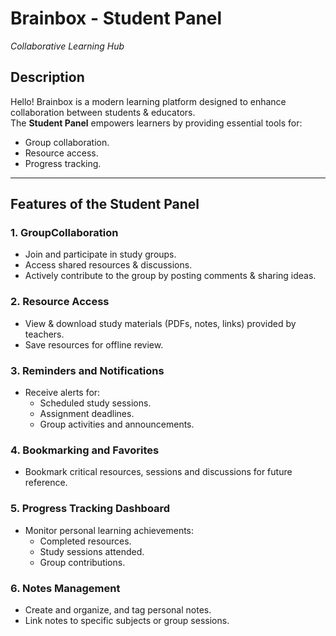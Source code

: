 # Brainbox - Student Panel  
*Collaborative Learning Hub*  

## Description  
Hello! Brainbox is a modern learning platform designed to enhance collaboration between students & educators.  
The **Student Panel** empowers learners by providing essential tools for:  
- Group collaboration.  
- Resource access.  
- Progress tracking.  
  

---

## Features of the Student Panel  
### 1. GroupCollaboration  
- Join and participate in study groups.  
- Access shared resources & discussions.  
- Actively contribute to the group by posting comments & sharing ideas.  

### 2. Resource Access  
- View & download study materials (PDFs, notes, links) provided by teachers.  
- Save resources for offline review.  

### 3. Reminders and Notifications  
- Receive alerts for:  
  - Scheduled study sessions.  
  - Assignment deadlines.  
  - Group activities and announcements.  

### 4. Bookmarking and Favorites  
- Bookmark critical resources, sessions and discussions for future reference.  

### 5. Progress Tracking Dashboard  
- Monitor personal learning achievements:  
  - Completed resources.  
  - Study sessions attended.  
  - Group contributions.  

### 6. Notes Management  
- Create and organize, and tag personal notes.  
- Link notes to specific subjects or group sessions.  


